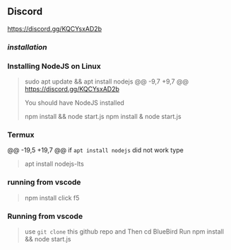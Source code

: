 ## Discord
https://discord.gg/KQCYsxAD2b

### ***installation***
### **Installing NodeJS on Linux**
>
> sudo apt update && apt install nodejs
@@ -9,7 +9,7 @@ https://discord.gg/KQCYsxAD2b
>
> You should have NodeJS installed
>
> npm install && node start.js
> npm install & node start.js
>
### **Termux**
>
@@ -19,5 +19,7 @@ if ``apt install nodejs`` did not work type

> apt install nodejs-lts
### running from vscode
> npm install click f5
### **Running from vscode**
> use ```git clone``` this github repo
> and Then cd BlueBird
> Run npm install && node start.js
